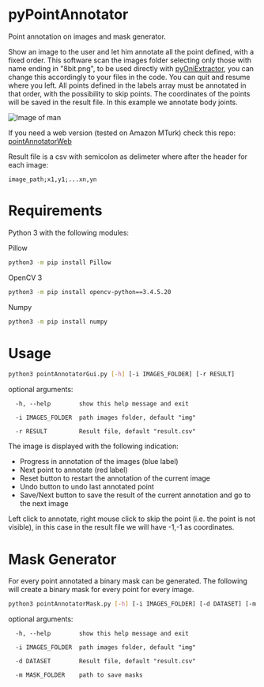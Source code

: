 # pyPointAnnotator
Point annotation on images and mask generator.

Show an image to the user and let him annotate all the point defined, with a fixed order.
This software scan the images folder selecting only those with name ending in "8bit.png", to be used directly 
with [pyOniExtractor](https://github.com/roccopietrini/pyOniExtractor), you can change this accordingly to your files in the code.
You can quit and resume where you left. All points defined in the labels array must be annotated in that order, with the possibility to skip points. 
The coordinates of the points will be saved in the result file. In this example we annotate body joints.

![Image of man](https://i.ibb.co/rs9QnH2/done.png)


If you need a web version (tested on Amazon MTurk) check this repo: [pointAnnotatorWeb](https://github.com/roccopietrini/pointAnnotatorWeb)

Result file is a csv with semicolon as delimeter where after the header for each image:
```
image_path;x1,y1;...xn,yn
```

# Requirements
Python 3 with the following modules:

Pillow
```bash
python3 -m pip install Pillow
```

OpenCV 3
```bash
python3 -m pip install opencv-python==3.4.5.20
```

Numpy
```bash
python3 -m pip install numpy
```

# Usage
```bash
python3 pointAnnotatorGui.py [-h] [-i IMAGES_FOLDER] [-r RESULT]

```

optional arguments:
```
  -h, --help        show this help message and exit

  -i IMAGES_FOLDER  path images folder, default "img"
  
  -r RESULT         Result file, default "result.csv"
```

The image is displayed with the following indication:

* Progress in annotation of the images (blue label)
* Next point to annotate (red label)
* Reset button to restart the annotation of the current image
* Undo button to undo last annotated point
* Save/Next button to save the result of the current annotation and go to the next image

Left click to annotate, right mouse click to skip the point (i.e. the point is not visible), in this case in the result file we will have -1,-1 as coordinates.

# Mask Generator

For every point annotated a binary mask can be generated. The following will create a binary mask for every point for every image.  

```bash
python3 pointAnnotatorMask.py [-h] [-i IMAGES_FOLDER] [-d DATASET] [-m MASK_FOLDER]

```

optional arguments:
```
  -h, --help        show this help message and exit

  -i IMAGES_FOLDER  path images folder, default "img"
  
  -d DATASET        Result file, default "result.csv"
  
  -m MASK_FOLDER    path to save masks
```
